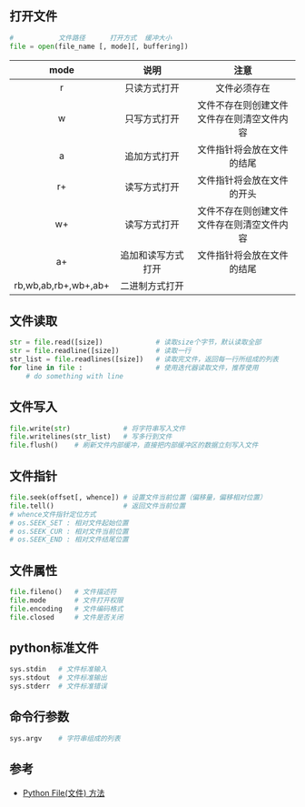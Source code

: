 ## 打开文件

```python
# 			文件路径	  打开方式	缓冲大小
file = open(file_name [, mode][, buffering])
```

|         mode         |        说明        |                      注意                       |
| :------------------: | :----------------: | :---------------------------------------------: |
|          r           |    只读方式打开    |                  文件必须存在                   |
|          w           |    只写方式打开    | 文件不存在则创建文件<br>文件存在则清空文件内容  |
|          a           |    追加方式打开    |           文件指针将会放在文件的结尾            |
|          r+          |    读写方式打开    |           文件指针将会放在文件的开头            |
|          w+          |    读写方式打开    | 文件不存在则创建文件<br/>文件存在则清空文件内容 |
|          a+          | 追加和读写方式打开 |           文件指针将会放在文件的结尾            |
| rb,wb,ab,rb+,wb+,ab+ |   二进制方式打开   |                                                 |


## 文件读取

```python
str = file.read([size])				# 读取size个字节，默认读取全部
str = file.readline([size])			# 读取一行
str_list = file.readlines([size])	# 读取完文件，返回每一行所组成的列表
for line in file : 					# 使用迭代器读取文件，推荐使用
	# do something with line
```

## 文件写入

```python
file.write(str)				# 将字符串写入文件
file.writelines(str_list)	# 写多行到文件
file.flush()	# 刷新文件内部缓冲，直接把内部缓冲区的数据立刻写入文件
```

## 文件指针

```python
file.seek(offset[, whence])	# 设置文件当前位置（偏移量，偏移相对位置）
file.tell()					# 返回文件当前位置
# whence文件指针定位方式
# os.SEEK_SET : 相对文件起始位置
# os.SEEK_CUR : 相对文件当前位置
# os.SEEK_END : 相对文件结尾位置
```

## 文件属性

```python
file.fileno()	# 文件描述符
file.mode		# 文件打开权限
file.encoding	# 文件编码格式
file.closed		# 文件是否关闭
```

## python标准文件

```python
sys.stdin	# 文件标准输入
sys.stdout	# 文件标准输出
sys.stderr	# 文件标准错误
```

## 命令行参数

```python
sys.argv	# 字符串组成的列表
```



## 参考

- [Python File(文件) 方法](https://www.runoob.com/python/file-methods.html)